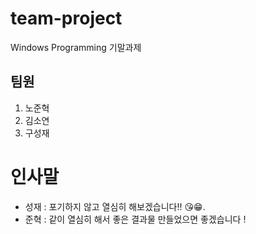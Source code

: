 # team-project

Windows Programming 기말과제

## 팀원

1. 노준혁
2. 김소연
3. 구성재

# 인사말

- 성재 : 포기하지 않고 열심히 해보겠습니다!! 😘😁.
- 준혁 : 같이 열심히 해서 좋은 결과물 만들었으면 좋겠습니다 !
